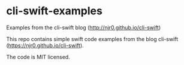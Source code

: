 # cli-swift-examples
Examples from the cli-swift blog (http://njr0.github.io/cli-swift)

This repo contains simple swift code examples from the blog cli-swift (https://njr0.github.io/cli-swift).

The code is MIT licensed.
